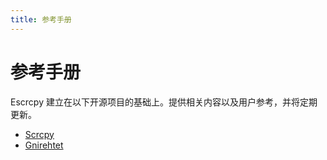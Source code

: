 ```yaml
---
title: 参考手册
---
```


# 参考手册

Escrcpy 建立在以下开源项目的基础上。提供相关内容以及用户参考，并将定期更新。

- [Scrcpy](/zhHans/reference/scrcpy/)
- [Gnirehtet](/zhHans/reference/gnirehtet/)